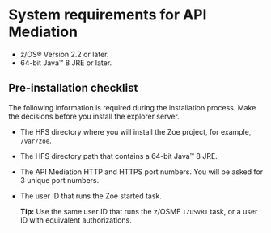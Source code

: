 # System requirements for API Mediation

-   z/OS® Version 2.2 or later.
-   64-bit Java™ 8 JRE or later.

## Pre-installation checklist

The following information is required during the installation process. Make the decisions before you install the explorer server.

-   The HFS directory where you will install the Zoe project, for example, `/var/zoe`.
-   The HFS directory path that contains a 64-bit Java™ 8 JRE.
-   The API Mediation HTTP and HTTPS port numbers. You will be asked for 3 unique port numbers.
-   The user ID that runs the Zoe started task.

    **Tip:** Use the same user ID that runs the z/OSMF `IZUSVR1` task, or a user ID with equivalent authorizations.

